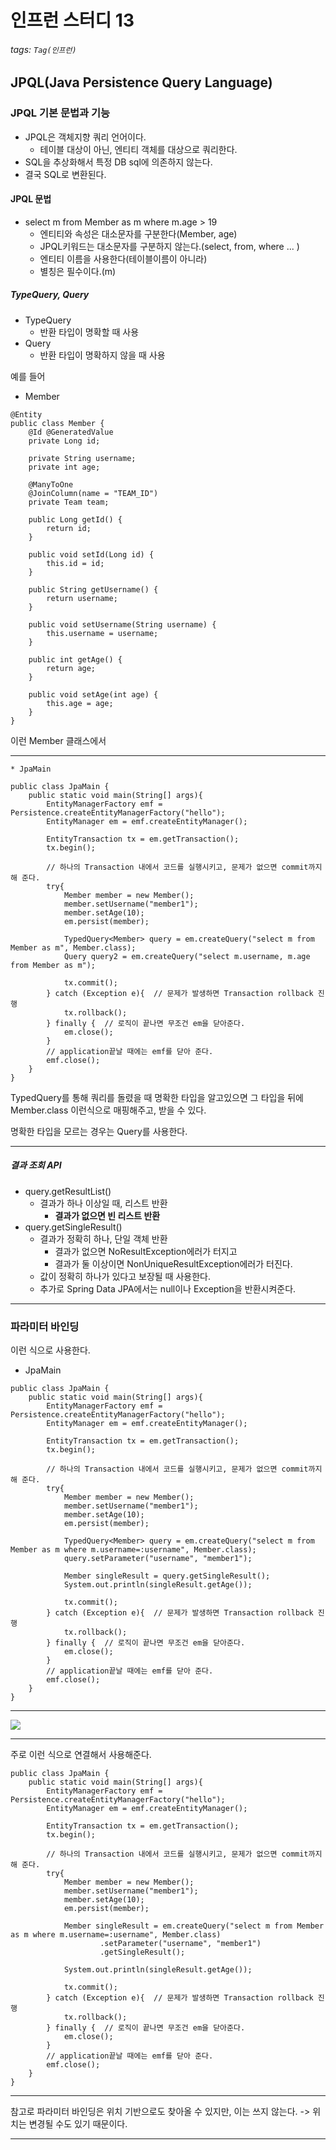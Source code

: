 # 인프런 스터디 13
###### tags: `Tag(인프런)`

## JPQL(Java Persistence Query Language)

### JPQL 기본 문법과 기능
* JPQL은 객체지향 쿼리 언어이다.
    * 테이블 대상이 아닌, 엔티티 객체를 대상으로 쿼리한다.
* SQL을 추상화해서 특정 DB sql에 의존하지 않는다.
* 결국 SQL로 변환된다.

#### JPQL 문법
* select m from Member as m where m.age > 19
    * 엔티티와 속성은 대소문자를 구분한다(Member, age)
    * JPQL키워드는 대소문자를 구분하지 않는다.(select, from, where ... )
    * 엔티티 이름을 사용한다(테이블이름이 아니라)
    * 별칭은 필수이다.(m)

##### TypeQuery, Query
* TypeQuery
    * 반환 타입이 명확할 때 사용
* Query
    * 반환 타입이 명확하지 않을 때 사용

예를 들어

* Member

```
@Entity
public class Member {
    @Id @GeneratedValue
    private Long id;

    private String username;
    private int age;

    @ManyToOne
    @JoinColumn(name = "TEAM_ID")
    private Team team;

    public Long getId() {
        return id;
    }

    public void setId(Long id) {
        this.id = id;
    }

    public String getUsername() {
        return username;
    }

    public void setUsername(String username) {
        this.username = username;
    }

    public int getAge() {
        return age;
    }

    public void setAge(int age) {
        this.age = age;
    }
}
```

이런 Member 클래스에서

---

```
* JpaMain

public class JpaMain {
    public static void main(String[] args){
        EntityManagerFactory emf = Persistence.createEntityManagerFactory("hello");
        EntityManager em = emf.createEntityManager();

        EntityTransaction tx = em.getTransaction();
        tx.begin();

        // 하나의 Transaction 내에서 코드를 실행시키고, 문제가 없으면 commit까지 해 준다.
        try{
            Member member = new Member();
            member.setUsername("member1");
            member.setAge(10);
            em.persist(member);

            TypedQuery<Member> query = em.createQuery("select m from Member as m", Member.class);
            Query query2 = em.createQuery("select m.username, m.age from Member as m");

            tx.commit();
        } catch (Exception e){  // 문제가 발생하면 Transaction rollback 진행
            tx.rollback();
        } finally {  // 로직이 끝나면 무조건 em을 닫아준다.
            em.close();
        }
        // application끝날 때에는 emf를 닫아 준다.
        emf.close();
    }
}
```

TypedQuery를 통해 쿼리를 돌렸을 때 명확한 타입을 알고있으면 그 타입을 뒤에 Member.class 이런식으로 매핑해주고, 받을 수 있다.

명확한 타입을 모르는 경우는 Query를 사용한다.

---

##### 결과 조회 API
* query.getResultList()
    * 결과가 하나 이상일 때, 리스트 반환
        * **결과가 없으면 빈 리스트 반환**
* query.getSingleResult()
    * 결과가 정확히 하나, 단일 객체 반환
        * 결과가 없으면 NoResultException에러가 터지고
        * 결과가 둘 이상이면 NonUniqueResultException에러가 터진다.
    * 값이 정확히 하나가 있다고 보장될 때 사용한다.
    * 추가로 Spring Data JPA에서는 null이나 Exception을 반환시켜준다.

---

### 파라미터 바인딩

이런 식으로 사용한다.

* JpaMain

```
public class JpaMain {
    public static void main(String[] args){
        EntityManagerFactory emf = Persistence.createEntityManagerFactory("hello");
        EntityManager em = emf.createEntityManager();

        EntityTransaction tx = em.getTransaction();
        tx.begin();

        // 하나의 Transaction 내에서 코드를 실행시키고, 문제가 없으면 commit까지 해 준다.
        try{
            Member member = new Member();
            member.setUsername("member1");
            member.setAge(10);
            em.persist(member);

            TypedQuery<Member> query = em.createQuery("select m from Member as m where m.username=:username", Member.class);
            query.setParameter("username", "member1");

            Member singleResult = query.getSingleResult();
            System.out.println(singleResult.getAge());

            tx.commit();
        } catch (Exception e){  // 문제가 발생하면 Transaction rollback 진행
            tx.rollback();
        } finally {  // 로직이 끝나면 무조건 em을 닫아준다.
            em.close();
        }
        // application끝날 때에는 emf를 닫아 준다.
        emf.close();
    }
}
```

---

![](https://i.imgur.com/AwNy6Ie.png)

---

주로 이런 식으로 연결해서 사용해준다.

```
public class JpaMain {
    public static void main(String[] args){
        EntityManagerFactory emf = Persistence.createEntityManagerFactory("hello");
        EntityManager em = emf.createEntityManager();

        EntityTransaction tx = em.getTransaction();
        tx.begin();

        // 하나의 Transaction 내에서 코드를 실행시키고, 문제가 없으면 commit까지 해 준다.
        try{
            Member member = new Member();
            member.setUsername("member1");
            member.setAge(10);
            em.persist(member);

            Member singleResult = em.createQuery("select m from Member as m where m.username=:username", Member.class)
                    .setParameter("username", "member1")
                    .getSingleResult();
            
            System.out.println(singleResult.getAge());

            tx.commit();
        } catch (Exception e){  // 문제가 발생하면 Transaction rollback 진행
            tx.rollback();
        } finally {  // 로직이 끝나면 무조건 em을 닫아준다.
            em.close();
        }
        // application끝날 때에는 emf를 닫아 준다.
        emf.close();
    }
}
```

---

참고로 파라미터 바인딩은 위치 기반으로도 찾아올 수 있지만, 이는 쓰지 않는다.
-> 위치는 변경될 수도 있기 때문이다.

---

